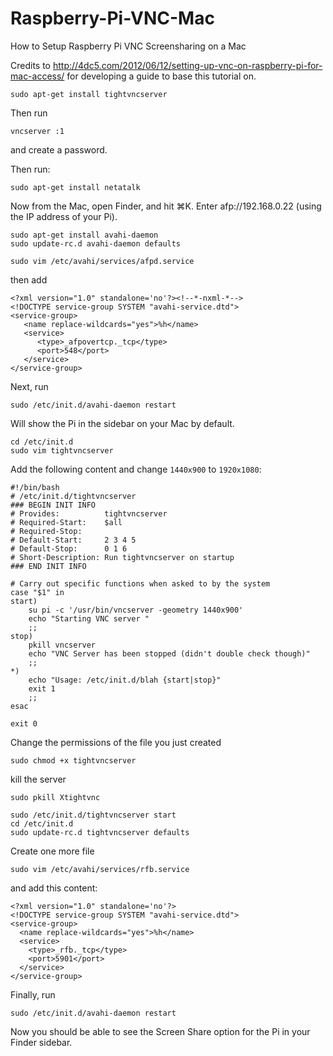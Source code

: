 # Raspberry-Pi-VNC-Mac
How to Setup Raspberry Pi VNC Screensharing on a Mac

Credits to http://4dc5.com/2012/06/12/setting-up-vnc-on-raspberry-pi-for-mac-access/ for developing a guide to base this tutorial on.

```
sudo apt-get install tightvncserver
```
Then run
```
vncserver :1
```
and create a password.

Then run:

```
sudo apt-get install netatalk
```

Now from the Mac, open Finder, and hit ⌘K. Enter afp://192.168.0.22 (using the IP address of your Pi).

```
sudo apt-get install avahi-daemon
sudo update-rc.d avahi-daemon defaults
```
```
sudo vim /etc/avahi/services/afpd.service
```
then add

```
<?xml version="1.0" standalone='no'?><!--*-nxml-*-->
<!DOCTYPE service-group SYSTEM "avahi-service.dtd">
<service-group>
   <name replace-wildcards="yes">%h</name>
   <service>
      <type>_afpovertcp._tcp</type>
      <port>548</port>
   </service>
</service-group>
```
Next, run
```
sudo /etc/init.d/avahi-daemon restart
```

Will show the Pi in the sidebar on your Mac by default.

```
cd /etc/init.d
sudo vim tightvncserver
```
Add the following content and change `1440x900` to `1920x1080`:

```
#!/bin/bash
# /etc/init.d/tightvncserver
### BEGIN INIT INFO
# Provides:          tightvncserver
# Required-Start:    $all
# Required-Stop:
# Default-Start:     2 3 4 5
# Default-Stop:      0 1 6
# Short-Description: Run tightvncserver on startup
### END INIT INFO

# Carry out specific functions when asked to by the system
case "$1" in
start)
    su pi -c '/usr/bin/vncserver -geometry 1440x900'
    echo "Starting VNC server "
    ;;
stop)
    pkill vncserver
    echo "VNC Server has been stopped (didn't double check though)"
    ;;
*)
    echo "Usage: /etc/init.d/blah {start|stop}"
    exit 1
    ;;
esac

exit 0
```

Change the permissions of the file you just created

```
sudo chmod +x tightvncserver
```
kill the server

```
sudo pkill Xtightvnc
```

```
sudo /etc/init.d/tightvncserver start
cd /etc/init.d
sudo update-rc.d tightvncserver defaults
```
Create one more file
```
sudo vim /etc/avahi/services/rfb.service
```
and add this content:

```
<?xml version="1.0" standalone='no'?>
<!DOCTYPE service-group SYSTEM "avahi-service.dtd">
<service-group>
  <name replace-wildcards="yes">%h</name>
  <service>
    <type>_rfb._tcp</type>
    <port>5901</port>
  </service>
</service-group>
```
Finally, run

```
sudo /etc/init.d/avahi-daemon restart
```

Now you should be able to see the Screen Share option for the Pi in your Finder sidebar.
